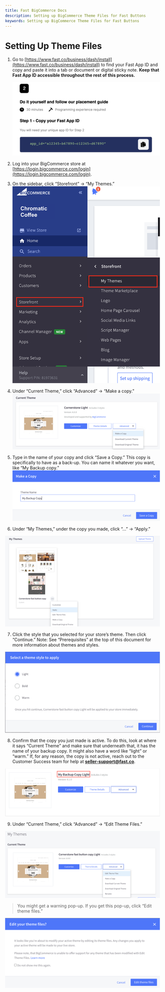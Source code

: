 ```yaml
---
title: Fast BigCommerce Docs
description: Setting up BigCommerce Theme Files for Fast Buttons
keywords: Setting up BigCommerce Theme Files for Fast Buttons
---
```


# Setting Up Theme Files

1. Go to [https://www.fast.co/business/dash/install](https://www.fast.co/business/dash/install) to find your Fast App ID and copy and paste it into a tab or document or digital sticky note. **Keep that Fast App ID accessible throughout the rest of this process.**

   <img src="./images/image28.png"/>

2. Log into your BigCommerce store at [https://login.bigcommerce.com/login](https://login.bigcommerce.com/login).
3. On the sidebar, click “Storefront” → “My Themes.”
   <img src="./images/image10.png"/>
4. Under “Current Theme,” click “Advanced” → “Make a copy.”
   <img src="./images/image2.png"/>
5. Type in the name of your copy and click “Save a Copy.” This copy is specifically to have as a back-up. You can name it whatever you want, like “My Backup copy.”
   <img src="./images/image13.png"/>

6. Under “My Themes,” under the copy you made, click “...” → “Apply.”

 <img src="./images/image20.png"/>

7.  Click the style that you selected for your store’s theme. Then click “Continue.”
    Note: See “Prerequisites” at the top of this document for more information about themes and styles.

 <img src="./images/image26.png"/>

8.  Confirm that the copy you just made is active. To do this, look at where it says “Current Theme” and make sure that underneath that, it has the name of your backup copy. It might also have a word like “light” or “warm.” If, for any reason, the copy is not active, reach out to the Customer Success team for help at **seller-support@fast.co**.

  <img src="./images/image23.png"/>

9. Under “Current Theme,” click “Advanced” → “Edit Theme Files.”

<img src="./images/image4.png"/>

> You might get a warning pop-up. If you get this pop-up, click “Edit theme files.”

<img src="./images/image29.png"/>
